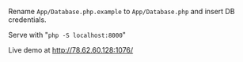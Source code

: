 Rename `App/Database.php.example` to `App/Database.php` and insert DB credentials.

Serve with "`php -S localhost:8000`"

Live demo at http://78.62.60.128:1076/